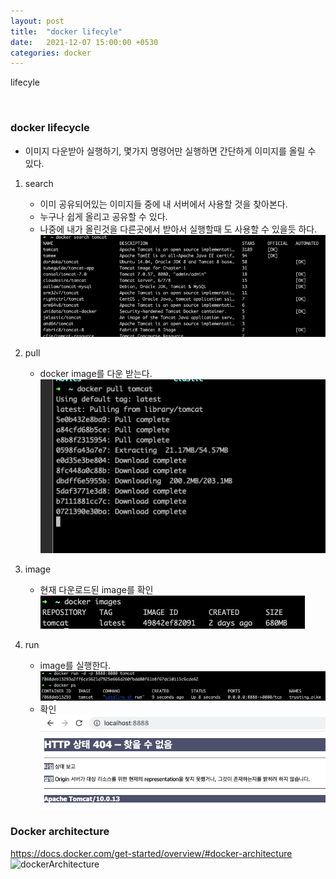 ```yaml
---
layout: post
title:  "docker lifecyle"
date:   2021-12-07 15:00:00 +0530
categories: docker
---
```


lifecyle

<br/>

### docker lifecycle
- 이미지 다운받아 실행하기, 몇가지 명령어만 실행하면 간단하게 이미지를 올릴 수 있다. 

1. search 
    - 이미 공유되어있는 이미지들 중에 내 서버에서 사용할 것을 찾아본다. 
    - 누구나 쉽게 올리고 공유할 수 있다. 
    - 나중에 내가 올린것을 다른곳에서 받아서 실행할때 도 사용할 수 있을듯 하다. 
    ![dockersearh](/assets/img/docker_search.png)

2. pull  
    - docker image를 다운 받는다. 
    ![dockerpull](/assets/img/docker_pull.png)

3. image 
    - 현재 다운로드된 image를 확인
    ![dockerimages](/assets/img/docker_images.png)

4. run 
    - image를 실행한다. 
    ![dockerrun](/assets/img/docker_run.png)
    - 확인
    ![localhost](/assets/img/localhost.png)


### Docker architecture
https://docs.docker.com/get-started/overview/#docker-architecture
![dockerArchitecture](https://docs.docker.com/engine/images/architecture.svg)


